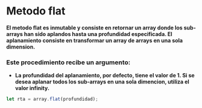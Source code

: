 # Metodo flat

**El metodo flat es inmutable y consiste en retornar un array donde los sub-arrays han sido aplandos hasta una profundidad especificada. El aplanamiento consiste en transformar un array de arrays en una sola dimension.**

### Este procedimiento recibe un argumento: 

- **La profundidad del aplanamiento, por defecto, tiene el valor de 1. Si se desea aplanar todos los sub-arrays en una sola dimencion, utiliza el valor infinity.**

```javascript
let rta = array.flat(profundidad);
```